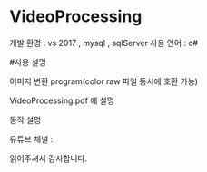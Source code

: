 # VideoProcessing

개발 환경 : vs 2017 , mysql , sqlServer
사용 언어 : c#

#사용 설명

이미지 변환 program(color raw 파일 동시에 호환 가능)
 
VideoProcessing.pdf 에 설명 

동작 설명

유튜브 채널 : 

읽어주셔서 감사합니다.
